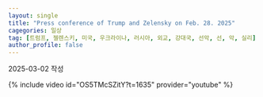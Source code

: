 ```yaml
---
layout: single
title: "Press conference of Trump and Zelensky on Feb. 28. 2025"
cagegories: 일상
tag: [트럼프, 젤렌스키, 미국, 우크라이나, 러시아, 외교, 강대국, 선악, 선, 악, 실리]
author_profile: false
---
```

<p>2025-03-02 작성</p>
{% include video id="OS5TMcSZitY?t=1635" provider="youtube" %}